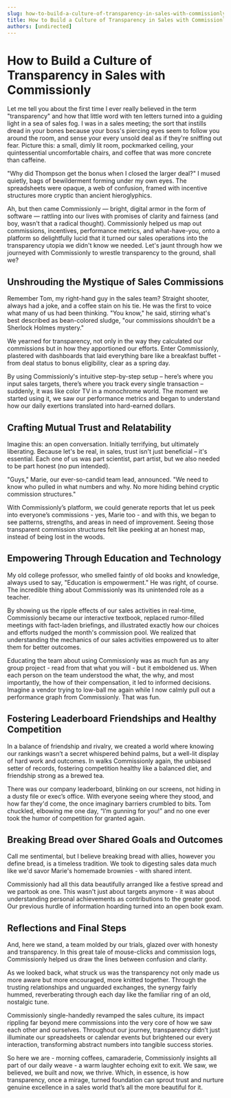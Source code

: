 ```yaml
---
slug: how-to-build-a-culture-of-transparency-in-sales-with-commissionly
title: How to Build a Culture of Transparency in Sales with Commissionly
authors: [undirected]
---
```



# How to Build a Culture of Transparency in Sales with Commissionly

Let me tell you about the first time I ever really believed in the term "transparency" and how that little word with ten letters turned into a guiding light in a sea of sales fog. I was in a sales meeting; the sort that instills dread in your bones because your boss's piercing eyes seem to follow you around the room, and sense your every unsold deal as if they're sniffing out fear. Picture this: a small, dimly lit room, pockmarked ceiling, your quintessential uncomfortable chairs, and coffee that was more concrete than caffeine.

"Why did Thompson get the bonus when I closed the larger deal?" I mused quietly, bags of bewilderment forming under my own eyes. The spreadsheets were opaque, a web of confusion, framed with incentive structures more cryptic than ancient hieroglyphics. 

Ah, but then came Commissionly — bright, digital armor in the form of software — rattling into our lives with promises of clarity and fairness (and boy, wasn't that a radical thought). Commissionly helped us map out commissions, incentives, performance metrics, and what-have-you, onto a platform so delightfully lucid that it turned our sales operations into the transparency utopia we didn't know we needed. Let's jaunt through how we journeyed with Commissionly to wrestle transparency to the ground, shall we?

## **Unshrouding the Mystique of Sales Commissions**

Remember Tom, my right-hand guy in the sales team? Straight shooter, always had a joke, and a coffee stain on his tie. He was the first to voice what many of us had been thinking. "You know," he said, stirring what's best described as bean-colored sludge, "our commissions shouldn’t be a Sherlock Holmes mystery." 

We yearned for transparency, not only in the way they calculated our commissions but in how they apportioned our efforts. Enter Commissionly, plastered with dashboards that laid everything bare like a breakfast buffet - from deal status to bonus eligibility, clear as a spring day.

By using Commissionly's intuitive step-by-step setup – here’s where you input sales targets, there’s where you track every single transaction – suddenly, it was like color TV in a monochrome world. The moment we started using it, we saw our performance metrics and began to understand how our daily exertions translated into hard-earned dollars.

## **Crafting Mutual Trust and Relatability**

Imagine this: an open conversation. Initially terrifying, but ultimately liberating. Because let's be real, in sales, trust isn't just beneficial – it's essential. Each one of us was part scientist, part artist, but we also needed to be part honest (no pun intended). 

"Guys," Marie, our ever-so-candid team lead, announced. "We need to know who pulled in what numbers and why. No more hiding behind cryptic commission structures."

With Commissionly’s platform, we could generate reports that let us peek into everyone’s commissions - yes, Marie too - and with this, we began to see patterns, strengths, and areas in need of improvement. Seeing those transparent commission structures felt like peeking at an honest map, instead of being lost in the woods. 

## **Empowering Through Education and Technology**

My old college professor, who smelled faintly of old books and knowledge, always used to say, "Education is empowerment." He was right, of course. The incredible thing about Commissionly was its unintended role as a teacher. 

By showing us the ripple effects of our sales activities in real-time, Commissionly became our interactive textbook, replaced rumor-filled meetings with fact-laden briefings, and illustrated exactly how our choices and efforts nudged the month's commission pool. We realized that understanding the mechanics of our sales activities empowered us to alter them for better outcomes. 

Educating the team about using Commissionly was as much fun as any group project - read from that what you will - but it emboldened us. When each person on the team understood the what, the why, and most importantly, the how of their compensation, it led to informed decisions. Imagine a vendor trying to low-ball me again while I now calmly pull out a performance graph from Commissionly. That was fun.

## **Fostering Leaderboard Friendships and Healthy Competition**

In a balance of friendship and rivalry, we created a world where knowing our rankings wasn’t a secret whispered behind palms, but a well-lit display of hard work and outcomes. In walks Commissionly again, the unbiased setter of records, fostering competition healthy like a balanced diet, and friendship strong as a brewed tea. 

There was our company leaderboard, blinking on our screens, not hiding in a dusty file or exec’s office. With everyone seeing where they stood, and how far they'd come, the once imaginary barriers crumbled to bits. Tom chuckled, elbowing me one day, “I’m gunning for you!” and no one ever took the humor of competition for granted again. 

## **Breaking Bread over Shared Goals and Outcomes**

Call me sentimental, but I believe breaking bread with allies, however you define bread, is a timeless tradition. We took to digesting sales data much like we'd savor Marie's homemade brownies - with shared intent. 

Commissionly had all this data beautifully arranged like a festive spread and we partook as one. This wasn't just about targets anymore - it was about understanding personal achievements as contributions to the greater good. Our previous hurdle of information hoarding turned into an open book exam.  

## **Reflections and Final Steps**

And, here we stand, a team molded by our trials, glazed over with honesty and transparency. In this great tale of mouse-clicks and commission logs, Commissionly helped us draw the lines between confusion and clarity.

As we looked back, what struck us was the transparency not only made us more aware but more encouraged, more knitted together. Through the trusting relationships and unguarded exchanges, the synergy fairly hummed, reverberating through each day like the familiar ring of an old, nostalgic tune. 

Commissionly single-handedly revamped the sales culture, its impact rippling far beyond mere commissions into the very core of how we saw each other and ourselves. Throughout our journey, transparency didn’t just illuminate our spreadsheets or calendar events but brightened our every interaction, transforming abstract numbers into tangible success stories.

So here we are - morning coffees, camaraderie, Commissionly insights all part of our daily weave - a warm laughter echoing exit to exit. We saw, we believed, we built and now, we thrive. Which, in essence, is how transparency, once a mirage, turned foundation can sprout trust and nurture genuine excellence in a sales world that’s all the more beautiful for it.